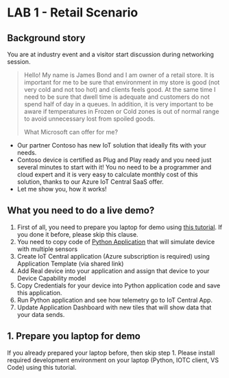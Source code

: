 # LAB 1 - Retail Scenario

## Background story
You are at industry event and a visitor start discussion during networking session.
> Hello! 
My name is James Bond and I am owner of a retail store. It is important for me to be sure that environment in my store is good (not very cold and not too hot) and clients feels good. At the same time I need to be sure that dwell time is adequate and customers do not spend half of day in a queues. In addition, it is very important to be aware if temperatures in Frozen or Cold zones is out of normal range to avoid unnecessary lost from spoiled goods.
>
> What Microsoft can offer for me?

-	Our partner Contoso has new IoT solution that ideally fits with your needs.
-	Contoso device is certified as Plug and Play ready and you need just several minutes to start with it! You no need to be a programmer and cloud expert and it is very easy to calculate monthly cost of this solution, thanks to our Azure IoT Central SaaS offer.
-	Let me show you, how it works!

## What you need to do a live demo?
1. First of all, you need to prepare you laptop for demo using [this tutorial](link). If you done it before, please skip this clause.
2. You need to copy code of [Python Application](lab1/Multiple-Sensors-Devices_App.py) that will simulate device with multiple sensors
3. Create IoT Central application (Azure subscription is required) using Application Template (via shared link)
4. Add Real device into your application and assign that device to your Device Capability model
5. Copy Credentials for your device into Python application code and save this application.
6. Run Python application and see how telemetry go to IoT Central App.
7. Update Application Dashboard with new tiles that will show data that your data sends.

## 1. Prepare you laptop for demo
If you already prepared your laptop before, then skip step 1.
Please install required development environment on your laptop  (Python, IOTC client, VS Code) using this tutorial.
